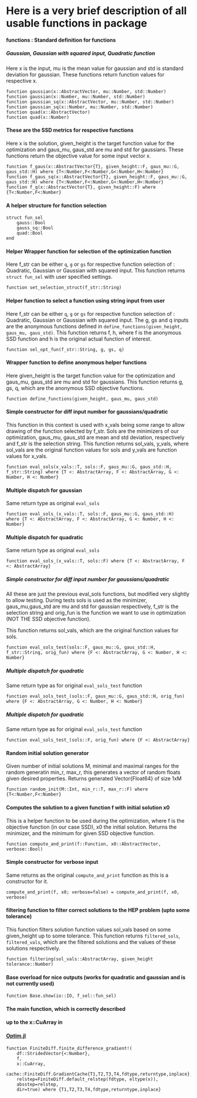 # Here is a very brief description of all usable functions in package


#### functions : Standard definition for functions
##### Gaussian, Gaussian with squared input, Quadratic function
Here x is the input, mu is the mean value for gaussian and std is standard deviation for gaussian.
These functions return function values for respective x.
```
function gaussian(x::AbstractVector, mu::Number, std::Number)
function gaussian(x::Number, mu::Number, std::Number)
function gaussian_sq(x::AbstractVector, mu::Number, std::Number)
function gaussian_sq(x::Number, mu::Number, std::Number)
function quad(x::AbstractVector)
function quad(x::Number)
```

#### These are the SSD metrics for respective functions
Here x is the solution, given_height is the target function value for the optimization and gaus_mu, gaus_std are mu and std for gaussians. These functions return the objective value for some input vector x.
```
function f_gaus(x::AbstractVector{T}, given_height::F, gaus_mu::G, gaus_std::H) where {T<:Number,F<:Number,G<:Number,H<:Number}
function f_gaus_sq(x::AbstractVector{T}, given_height::F, gaus_mu::G, gaus_std::H) where {T<:Number,F<:Number,G<:Number,H<:Number}
function f_q(x::AbstractVector{T}, given_height::F) where {T<:Number,F<:Number}
```

#### A helper structure for function selection
```
struct fun_sel
    gauss::Bool
    gauss_sq::Bool
    quad::Bool
end
```

#### Helper Wrapper function for selection of the optimization function
Here f_str can be either `q`, `g` or `gs` for respective function selection of : Quadratic, Gaussian or Gaussian with squared input.
This function returns `struct fun_sel` with user specified settings.
```
function set_selection_struct(f_str::String)
```

#### Helper function to select a function using string input from user
Here f_str can be either `q`, `g` or `gs` for respective function selection of : Quadratic, Gaussian or Gaussian with squared input.
The g, gs and q inputs are the anonymous functions defined in 
 `define_functions(given_height, gaus_mu, gaus_std)`.
This function returns f, h, where f is the anonymous SSD function and h is the original actual function of interest.
```
function sel_opt_fun(f_str::String, g, gs, q)
```

#### Wrapper function to define anonymous helper functions 
Here given_height is the target function value for the optimization and gaus_mu, gaus_std are mu and std for gaussians.
This function returns g, gs, q, which are the anonymous SSD objective functions.
```
function define_functions(given_height, gaus_mu, gaus_std)
```

#### Simple constructor for diff input number for gaussians/quadratic
This function in this context is used with x_vals being some range to allow drawing of the function selected by f_str. Sols are the minimizers of our optimization, gaus_mu, gaus_std are mean and std deviation, respectively and f_str is the selection string.
This function returns sol_vals, y_vals, where sol_vals are the original function values for sols and y_vals are function values for x_vals. 

```
function eval_sols(x_vals::T, sols::F, gaus_mu::G, gaus_std::H, f_str::String) where {T <: AbstractArray, F <: AbstractArray, G <: Number, H <: Number}
```

#### Multiple dispatch for gaussian
Same return type as original `eval_sols`
```
function eval_sols_(x_vals::T, sols::F, gaus_mu::G, gaus_std::H) 
where {T <: AbstractArray, F <: AbstractArray, G <: Number, H <: Number}   
```

#### Multiple dispatch for quadratic
Same return type as original `eval_sols`

```
function eval_sols_(x_vals::T, sols::F) where {T <: AbstractArray, F <: AbstractArray}
```

##### Simple constructor for diff input number for gaussians/quadratic
All these are just the previous eval_sols functions, 
but modified very slightly to allow testing.
During tests sols is used as the minimizer, gaus_mu,gaus_std are mu and std for gaussian respectively, f_str is the selection string and orig_fun is the function we want to use in optimization (NOT THE SSD objective function).

This function returns sol_vals, which are the original function values for sols.
```
function eval_sols_test(sols::F, gaus_mu::G, gaus_std::H, f_str::String, orig_fun) where {F <: AbstractArray, G <: Number, H <: Number}
```

##### Multiple dispatch for quadratic
Same return type as for original `eval_sols_test` function
```
function eval_sols_test_(sols::F, gaus_mu::G, gaus_std::H, orig_fun) where {F <: AbstractArray, G <: Number, H <: Number}
```

##### Multiple dispatch for quadratic
Same return type as for original `eval_sols_test` function

```
function eval_sols_test_(sols::F, orig_fun) where {F <: AbstractArray}
```

#### Random initial solution generator
Given number of initial solutions M, 
minimal and maximal ranges for the random generatin min_r, max_r,
this generates a vector of random floats given desired properties.
Returns generated Vector{Float64} of size 1xM 
```
function random_init(M::Int, min_r::T, max_r::F) where {T<:Number,F<:Number}
```


#### Computes the solution to a given function f with initial solution x0
This is a helper function to be used during the optimization, where f is the objective function (in our case SSD), x0 the initial solution.
Returns the  minimizer, and the minimum for given SSD objective function.

```
function compute_and_print(f::Function, x0::AbstractVector, verbose::Bool)
```

#### Simple constructor for verbose input
Same returns as the original `compute_and_print` function as this is a constructor for it. 
```
compute_and_print(f, x0; verbose=false) = compute_and_print(f, x0, verbose)
```

#### filtering function to filter correct solutions to the HEP problem (upto some tolerance)
This function filters solution function values sol_vals based on some given_height up to some tolerance.
This function returns `filtered_sols`, `filtered_vals`, which are
the filtered solutions and the values of these solutions respectively.

```
function filtering(sol_vals::AbstractArray, given_height tolerance::Number)
```

#### Base overload for nice outputs (works for quadratic and gaussian and is not currently used)
```
function Base.show(io::IO, f_sel::fun_sel)
```

#### The main function, which is correctly described 
#### up to the x::CuArray in 
#### [Optim.jl](https://github.com/JuliaDiff/FiniteDiff.jl/blob/a7eca2d4b73c4de12140d89df7621fcc90d29190/src/gradients.jl#L165)
```
function FiniteDiff.finite_difference_gradient!(
    df::StridedVector{<:Number},
    f,
    x::CuArray,
    cache::FiniteDiff.GradientCache{T1,T2,T3,T4,fdtype,returntype,inplace};
    relstep=FiniteDiff.default_relstep(fdtype, eltype(x)),
    absstep=relstep,
    dir=true) where {T1,T2,T3,T4,fdtype,returntype,inplace}
```